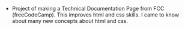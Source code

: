 - Project of making a Technical Documentation Page from FCC (freeCodeCamp). This improves html and css skills. I came to know about many new concepts about html and css.
